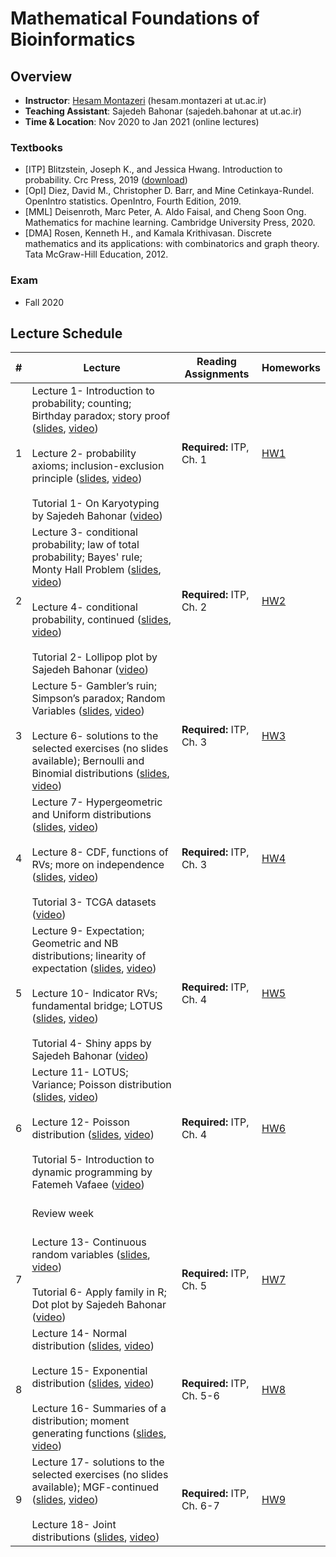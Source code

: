 # Mathematical Foundations of Bioinformatics

## Overview
- **Instructor**: [Hesam Montazeri](http://lcbb.ut.ac.ir) (hesam.montazeri at ut.ac.ir)
- **Teaching Assistant**: Sajedeh Bahonar (sajedeh.bahonar at ut.ac.ir) 
- **Time & Location**: Nov 2020 to Jan 2021 (online lectures)
### Textbooks
- [ITP] Blitzstein, Joseph K., and Jessica Hwang. Introduction to probability. Crc Press, 2019 ([download](https://drive.google.com/file/d/1VmkAAGOYCTORq1wxSQqy255qLJjTNvBI/view))
- [OpI] Diez, David M., Christopher D. Barr, and Mine Cetinkaya-Rundel. OpenIntro statistics. OpenIntro, Fourth Edition, 2019. 
- [MML] Deisenroth, Marc Peter, A. Aldo Faisal, and Cheng Soon Ong. Mathematics for machine learning. Cambridge University Press, 2020.
- [DMA] Rosen, Kenneth H., and Kamala Krithivasan. Discrete mathematics and its applications: with combinatorics and graph theory. Tata McGraw-Hill Education, 2012.

### Exam
- Fall 2020

## Lecture Schedule
\# | Lecture | Reading Assignments | Homeworks  |
 ------------- | -------------------------- | ------------- | ------------- | 
1 |  Lecture 1- Introduction to probability; counting; Birthday paradox; story proof ([slides](https://drive.google.com/file/d/1DhjPNEmq8-GuHFuudj93SuU7O8N69uKM/view?usp=sharing), [video](https://drive.google.com/file/d/13QxNf6me_C7tb5vXt9oc6URTt5vJ2nSw/view?usp=sharing)) <br> <br>  Lecture 2- probability axioms; inclusion-exclusion principle ([slides](https://drive.google.com/file/d/1A_cDbmO7RmEydjbvPs3IanJ3aKptIieZ/view?usp=sharing), [video](https://drive.google.com/file/d/1PAHz8hzBA-E7RqjNw2ejRxrfa2X2kCfS/view?usp=sharing)) <br> <br> Tutorial 1- On Karyotyping by Sajedeh Bahonar ([video](https://drive.google.com/file/d/1Vrohbe0S4SPjfMrOKUK1rh9eYmm44qnb/view?usp=sharing)) | **Required:** ITP, Ch. 1 | [HW1](https://drive.google.com/file/d/16v6swVJ_oGvvX6ZimxvdvYmEOCmD0TK9/view?usp=sharing)  | 
2 | Lecture 3- conditional probability; law of total probability; Bayes' rule; Monty Hall Problem  ([slides](https://drive.google.com/file/d/1mS6nd65XKicU_33NyjmVLiRlkTQUWqq9/view?usp=sharing), [video](https://drive.google.com/file/d/1Prvfzyh2m0Ei_h6kwq7pS3wG9IgOQueh/view?usp=sharing)) <br> <br> Lecture 4- conditional probability, continued ([slides](https://drive.google.com/file/d/10mnr4GADabC8KBf-kvQWWxUzez_Lp4Ej/view?usp=sharing), [video](https://drive.google.com/file/d/1dDv8mO2zF19YK25kYglU4bQubjaIU1dk/view?usp=sharing)) <br> <br> Tutorial 2- Lollipop plot by Sajedeh Bahonar ([video](https://drive.google.com/file/d/1hQ-2z8SM0iXi85yxcdzhEv1QMur1m60W/view?usp=sharing)) | **Required:** ITP, Ch. 2 | [HW2](https://drive.google.com/file/d/1RzbISDz3kdxs3Glg9_GzwuUfyXoTx67Q/view?usp=sharing)  |
3 | Lecture 5- Gambler’s ruin; Simpson’s paradox; Random Variables  ([slides](https://drive.google.com/file/d/1YxLvBkQ9vF0i8ApTmuFodDD6_jRD8EBa/view?usp=sharing), [video](https://drive.google.com/file/d/14eJMyb1Sl_OU7-35L5_yzp1CO_kfYpG7/view?usp=sharing)) <br> <br> Lecture 6- solutions to the selected exercises (no slides available); Bernoulli and Binomial distributions  ([slides](https://drive.google.com/file/d/1P5PlWiOni4QpdUkXP9GSLxicQFs4-jVX/view?usp=sharing), [video](https://drive.google.com/file/d/1k0pE7DAWDuktdeBJ4p3l7nv2Vkr7ky80/view?usp=sharing))    | **Required:** ITP, Ch. 3 | [HW3](https://drive.google.com/file/d/1wNrHh_KXw6y2BTU32fEXszopJrHQca1H/view?usp=sharing) |
4 | Lecture 7- Hypergeometric and Uniform distributions  ([slides](https://drive.google.com/file/d/1bmi7MGL-3g2znaGONaKqVWyR430Q6Eu4/view?usp=sharing), [video](https://drive.google.com/file/d/1AMk1ipuFiwAOxgsEqUZ0PrfPIlJ3xnBC/view?usp=sharing)) <br> <br> Lecture 8- CDF, functions of RVs; more on independence  ([slides](https://drive.google.com/file/d/1YoqkgOap0e6fCGf4yteKmmSyE_t92IyT/view?usp=sharing), [video](https://drive.google.com/file/d/1Fh7OxfpLJn9yAKvyyMpGtuFWGrezCL2V/view?usp=sharing)) <br> <br> Tutorial 3- TCGA datasets ([video](https://drive.google.com/file/d/1kdniIjzerHO-YNg4OUyGaglo65MBm-9_/view?usp=sharing)) | **Required:** ITP, Ch. 3 | [HW4](https://drive.google.com/file/d/1ScCRyC2d4Sgz-oCABBe0W_9hAjNvTEae/view?usp=sharing) |
5 | Lecture 9- Expectation; Geometric and NB distributions; linearity of expectation ([slides](https://drive.google.com/file/d/1EsubA7XiuMiQ1W3ESY5Qj1B8zQmPASxa/view?usp=sharing), [video](https://drive.google.com/file/d/1bIqZt-PbGJBfgiz0tglKmNgVY6gg0XOR/view?usp=sharing)) <br> <br> Lecture 10- Indicator RVs; fundamental bridge; LOTUS ([slides](https://drive.google.com/file/d/1Y84qNa1NNfdES-B8wetwe-2s7NBcJ-kn/view?usp=sharing), [video](https://drive.google.com/file/d/1QWOJia7GfhqAJYLLZ6Y51IdJZHczijsu/view?usp=sharing)) <br> <br> Tutorial 4- Shiny apps by Sajedeh Bahonar ([video](https://drive.google.com/file/d/1axTRXnRwnPsJ-GZSMG5-7pF5nXnA8ewQ/view?usp=sharing)) | **Required:** ITP, Ch. 4 | [HW5](https://drive.google.com/file/d/1aeRpRh8DTUW3Y_Yc9fUyZ0XMHbNlWXmE/view?usp=sharing) |
6 | Lecture 11- LOTUS; Variance; Poisson distribution ([slides](https://drive.google.com/file/d/1xmxvjKhW3IxoIvdBBin0TXhXaDiBB096/view?usp=sharing), [video](https://drive.google.com/file/d/1TDyKACZZ5SwyMYBeVAx8sYXnK4qlMDwH/view?usp=sharing)) <br> <br> Lecture 12- Poisson distribution ([slides](https://drive.google.com/file/d/158XeAfPVIt2dvORVGb3cy_Sjz3zH9-yQ/view?usp=sharing), [video](https://drive.google.com/file/d/1lut5GRu-mp0pvPaHeNvpML7YZsHwtvOz/view?usp=sharing)) <br> <br> Tutorial 5- Introduction to dynamic programming  by Fatemeh Vafaee ([video](https://drive.google.com/file/d/1vMqsk10eu1_wPzpuUdrAFgkJd3Ok6fpX/view?usp=sharing)) | **Required:** ITP, Ch. 4 | [HW6](https://drive.google.com/file/d/1mKp0EMjKFEW6oj604bIX_rsUtDMeInlH/view?usp=sharing) |
<br> <br> <br>| Review week |  <br>  | <br>  |
7 | Lecture 13- Continuous random variables ([slides](https://drive.google.com/file/d/1j6D8rmfa0RrczadWOFnVl__FNrKghmWk/view?usp=sharing), [video](https://drive.google.com/file/d/1FDu-07EM1tnbhZodGATKQ16FFE0pGR66/view?usp=sharing)) <br> <br> Tutorial 6- Apply family in R; Dot plot by Sajedeh Bahonar ([video](https://drive.google.com/file/d/1--aB3A7_GqR2b0bYRRfoKb4X7fVrFLIc/view?usp=sharing)) | **Required:** ITP, Ch. 5 | [HW7](https://drive.google.com/file/d/1Q8d07XDFBA7sGYlCbh6QKziu166HhQ4a/view?usp=sharing)  |
8 | Lecture 14- Normal distribution ([slides](https://drive.google.com/file/d/1JVXcSPCeqVcVkEpLnjo-nsEKWCMBHYST/view?usp=sharing), [video](https://drive.google.com/file/d/1bHHOg-RlxDzqmmK__0MgHsCXfsahf6R0/view?usp=sharing)) <br> <br> Lecture 15- Exponential distribution ([slides](https://drive.google.com/file/d/1nSLqC-bIxeLbOAh5IkIfSI1aXAiKbxpx/view?usp=sharing), [video](https://drive.google.com/file/d/1BjSY0LsuEQsG3PtQc10lAEAN2hiQswPX/view?usp=sharing)) <br> <br> Lecture 16- Summaries of a distribution; moment generating functions ([slides](https://drive.google.com/file/d/1668WLyftOi-HeIbn4ah8JS7L7NqwUP86/view?usp=sharing), [video](https://drive.google.com/file/d/1jQP-lTbZJPZm0tqsQ8CT1hKYpitQDumH/view?usp=sharing)) | **Required:** ITP, Ch. 5-6 | [HW8](https://drive.google.com/file/d/19xdSVfP-wTgHGEEz2lYkudOMHTOn3AdB/view?usp=sharing) |
9 | Lecture 17- solutions to the selected exercises (no slides available); MGF-continued ([slides](https://drive.google.com/file/d/1t4bL6lfdrPMmx_qDYrHgilaPN2c-PuTb/view?usp=sharing), [video](https://drive.google.com/file/d/1fHHq0sJhiFwA95Vet-CSrIOC1MdJBVTv/view?usp=sharing)) <br> <br> Lecture 18- Joint distributions ([slides](https://drive.google.com/file/d/1X-eU73PGcWpsROkSwlhg7BlLZMflvDht/view?usp=sharing), [video](https://drive.google.com/file/d/1OfXv__52R37dQLND4RyRrpAZr079aBSP/view?usp=sharing)) | **Required:** ITP, Ch. 6-7 | [HW9](https://drive.google.com/file/d/1-81lS2pO17LUhOMtoNij-dukqUw8gxkc/view?usp=sharing) |



